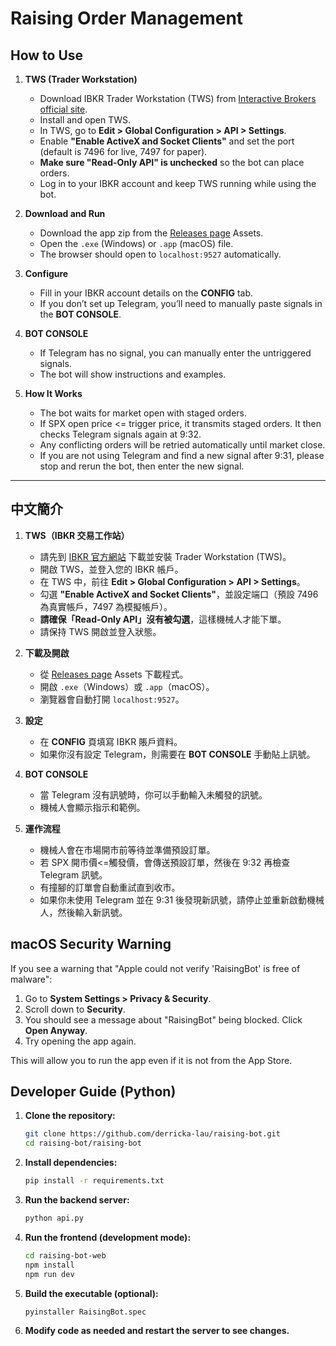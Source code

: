 # Raising Order Management

## How to Use

1. **TWS (Trader Workstation)**
   - Download IBKR Trader Workstation (TWS) from [Interactive Brokers official site](https://www.interactivebrokers.com/en/index.php?f=16040).
   - Install and open TWS.
   - In TWS, go to **Edit > Global Configuration > API > Settings**.
   - Enable **"Enable ActiveX and Socket Clients"** and set the port (default is 7496 for live, 7497 for paper).
   - **Make sure "Read-Only API" is unchecked** so the bot can place orders.
   - Log in to your IBKR account and keep TWS running while using the bot.

2. **Download and Run**
   - Download the app zip from the [Releases page](https://github.com/derricka-lau/raising-bot/releases) Assets.
   - Open the `.exe` (Windows) or `.app` (macOS) file.
   - The browser should open to `localhost:9527` automatically.

3. **Configure**
   - Fill in your IBKR account details on the **CONFIG** tab.
   - If you don’t set up Telegram, you’ll need to manually paste signals in the **BOT CONSOLE**.

4. **BOT CONSOLE**
   - If Telegram has no signal, you can manually enter the untriggered signals.
   - The bot will show instructions and examples.

5. **How It Works**
   - The bot waits for market open with staged orders.
   - If SPX open price <= trigger price, it transmits staged orders. It then checks Telegram signals again at 9:32.
   - Any conflicting orders will be retried automatically until market close.
   - If you are not using Telegram and find a new signal after 9:31, please stop and rerun the bot, then enter the new signal.

---

## 中文簡介

1. **TWS（IBKR 交易工作站）**
   - 請先到 [IBKR 官方網站](https://www.interactivebrokers.com/en/index.php?f=16040) 下載並安裝 Trader Workstation (TWS)。
   - 開啟 TWS，並登入您的 IBKR 帳戶。
   - 在 TWS 中，前往 **Edit > Global Configuration > API > Settings**。
   - 勾選 **"Enable ActiveX and Socket Clients"**，並設定端口（預設 7496 為真實帳戶，7497 為模擬帳戶）。
   - **請確保「Read-Only API」沒有被勾選**，這樣機械人才能下單。
   - 請保持 TWS 開啟並登入狀態。
2. **下載及開啟**
   - 從 [Releases page](https://github.com/derricka-lau/raising-bot/releases) Assets 下載程式。
   - 開啟 `.exe`（Windows）或 `.app`（macOS）。
   - 瀏覽器會自動打開 `localhost:9527`。

2. **設定**
   - 在 **CONFIG** 頁填寫 IBKR 賬戶資料。
   - 如果你沒有設定 Telegram，則需要在 **BOT CONSOLE** 手動貼上訊號。

3. **BOT CONSOLE**
   - 當 Telegram 沒有訊號時，你可以手動輸入未觸發的訊號。
   - 機械人會顯示指示和範例。

4. **運作流程**
   - 機械人會在市場開市前等待並準備預設訂單。
   - 若 SPX 開市價<=觸發價，會傳送預設訂單，然後在 9:32 再檢查 Telegram 訊號。
   - 有撞腳的訂單會自動重試直到收市。
   - 如果你未使用 Telegram 並在 9:31 後發現新訊號，請停止並重新啟動機械人，然後輸入新訊號。

## macOS Security Warning

If you see a warning that "Apple could not verify 'RaisingBot' is free of malware":

1. Go to **System Settings > Privacy & Security**.
2. Scroll down to **Security**.
3. You should see a message about "RaisingBot" being blocked. Click **Open Anyway**.
4. Try opening the app again.

This will allow you to run the app even if it is not from the App Store.


## Developer Guide (Python)

1. **Clone the repository:**
   ```bash
   git clone https://github.com/derricka-lau/raising-bot.git
   cd raising-bot/raising-bot
   ```

2. **Install dependencies:**
   ```bash
   pip install -r requirements.txt
   ```

3. **Run the backend server:**
   ```bash
   python api.py
   ```

4. **Run the frontend (development mode):**
   ```bash
   cd raising-bot-web
   npm install
   npm run dev
   ```

5. **Build the executable (optional):**
   ```bash
   pyinstaller RaisingBot.spec
   ```

6. **Modify code as needed and restart the server to see changes.**